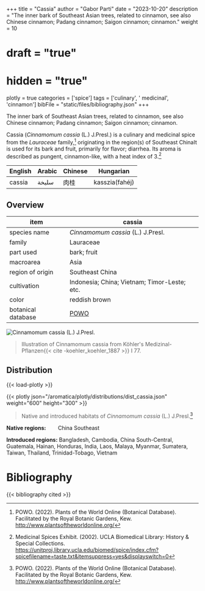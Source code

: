 +++
title = "Cassia"
author = "Gabor Parti"
date = "2023-10-20"
description = "The inner bark of Southeast Asian trees, related to cinnamon, see also Chinese cinnamon; Padang cinnamon; Saigon cinnamon; cinnamon."
weight = 10
# draft = "true"
# hidden = "true"
plotly = true
categories = ['spice']
tags = ['culinary', ' medicinal', 'cinnamon']
bibFile = "static/files/bibliography.json"
+++

The inner bark of Southeast Asian trees, related to cinnamon, see also Chinese cinnamon; Padang cinnamon; Saigon cinnamon; cinnamon.

Cassia (*Cinnamomum cassia* (L.) J.Presl.) is a culinary and medicinal spice from the *Lauraceae* family,[^powo] originating in the region(s) of Southeast ChinaIt is used for its bark and fruit, primarily for flavor; diarrhea. Its aroma is described as pungent, cinnamon-like, with a heat index of 3.[^ucla_medicinal_2002]

|English|Arabic|Chinese|   Hungarian  |
|-------|------|-------|--------------|
| cassia| سليخة|   肉桂  |kasszia(fahéj)|

## Overview

|       item       |                       cassia                      |
|------------------|---------------------------------------------------|
|   species name   |         *Cinnamomum cassia* (L.) J.Presl.         |
|      family      |                     Lauraceae                     |
|     part used    |                    bark; fruit                    |
|     macroarea    |                        Asia                       |
| region of origin |                  Southeast China                  |
|    cultivation   |    Indonesia; China; Vietnam; Timor-Leste; etc.   |
|       color      |                   reddish brown                   |
|botanical database|[POWO](https://powo.science.kew.org/taxon/463288-1)|

![*Cinnamomum cassia* (L.) J.Presl.](/images/illustrations/cassia.png?height=50vw "Illustration of Cinnamomum cassia from Köhler's Medizinal-Pflanzen")

>Illustration of Cinnamomum cassia from Köhler's Medizinal-Pflanzen{{< cite -koehler_koehler_1887 >}} I 77.

## Distribution

{{< load-plotly >}}

{{< plotly json="/aromatica/plotly/distributions/dist_cassia.json" weight="600" height="300" >}}

>Native and introduced habitats of *Cinnamomum cassia* (L.) J.Presl.[^powo]

**Native regions:** &nbsp; &nbsp; &nbsp; &nbsp;China Southeast

**Introduced regions:** Bangladesh, Cambodia, China South-Central, Guatemala, Hainan, Honduras, India, Laos, Malaya, Myanmar, Sumatera, Taiwan, Thailand, Trinidad-Tobago, Vietnam

[^powo]: POWO. (2022). Plants of the World Online (Botanical Database). Facilitated by the Royal Botanic Gardens, Kew. http://www.plantsoftheworldonline.org/
[^ucla_medicinal_2002]: Medicinal Spices Exhibit. (2002). UCLA Biomedical Library: History & Special Collections. https://unitproj.library.ucla.edu/biomed/spice/index.cfm?spicefilename=taste.txt&itemsuppress=yes&displayswitch=0



# Bibliography

{{< bibliography cited >}}

